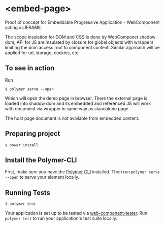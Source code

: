 # \<embed-page\>
Proof of concept for Embeddable Progressive Application - WebComponent acting as IFRAME.

The scope insulation for DOM and CSS is done by WebComponet shadow dom, API for JS 
are insulated by closure for global objects with wrappers limiting the dom access root 
to component content. Similar approach will be applied for url, storage, cookies, etc. 


## To see in action 
Run
```
$ polymer serve --open
```
Which will open the demo page in browser. 
There the external page is loaded into shadow dom and its embedded and referenced JS
will work with document via wrapper in same way as standalone page. 

The host page document is not available from embedded content. 


## Preparing project
```
$ bower install
```
## Install the Polymer-CLI

First, make sure you have the [Polymer CLI](https://www.npmjs.com/package/polymer-cli) installed. 
Then run `polymer serve --open` to serve your element locally.



## Running Tests

```
$ polymer test
```

Your application is set up to be tested via 
[web-component-tester](https://github.com/Polymer/web-component-tester). 
Run `polymer test` to run your application's test suite locally.
